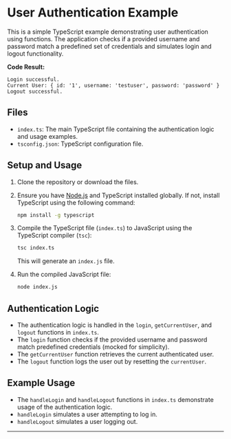 
# User Authentication Example

This is a simple TypeScript example demonstrating user authentication using functions. The application checks if a provided username and password match a predefined set of credentials and simulates login and logout functionality.

   **Code Result:**

   ```
   Login successful.
   Current User: { id: '1', username: 'testuser', password: 'password' }
   Logout successful.
   ```
## Files

- `index.ts`: The main TypeScript file containing the authentication logic and usage examples.
- `tsconfig.json`: TypeScript configuration file.

## Setup and Usage

1. Clone the repository or download the files.

2. Ensure you have [Node.js](https://nodejs.org/) and TypeScript installed globally. If not, install TypeScript using the following command:

   ```bash
   npm install -g typescript
   ```

3. Compile the TypeScript file (`index.ts`) to JavaScript using the TypeScript compiler (`tsc`):

   ```bash
   tsc index.ts
   ```

   This will generate an `index.js` file.

4. Run the compiled JavaScript file:

   ```bash
   node index.js
   ```


## Authentication Logic

- The authentication logic is handled in the `login`, `getCurrentUser`, and `logout` functions in `index.ts`.
- The `login` function checks if the provided username and password match predefined credentials (mocked for simplicity).
- The `getCurrentUser` function retrieves the current authenticated user.
- The `logout` function logs the user out by resetting the `currentUser`.

## Example Usage

- The `handleLogin` and `handleLogout` functions in `index.ts` demonstrate usage of the authentication logic.
- `handleLogin` simulates a user attempting to log in.
- `handleLogout` simulates a user logging out.

---


